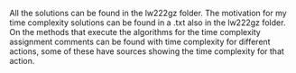 All the solutions can be found in the lw222gz folder. The motivation for my time complexity solutions can be found in a .txt
also in the lw222gz folder. On the methods that execute the algorithms for the time complexity assignment comments can be found
with time complexity for different actions, some of these have sources showing the time complexity for that action.